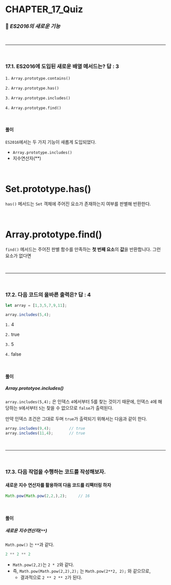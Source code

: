 #  CHAPTER_17_Quiz

###  :pencil: ***ES2016의 새로운 기능***

<br>

---

<br>

### 17.1. ES2016에 도입된 새로운 배열 메서드는? 답 : 3

`1.`  `Array.prototype.contains()`

`2.`  `Array.prototype.has()`

`3.`  `Array.prototype.includes()`

`4.`  `Array.prototype.find()`

<br>

#### 풀이

`ES2016`에서는 두 가지 기능이 새롭게 도입되었다.

- `Array.prototype.includes()`
- 지수연산자(**)

<br>

# Set.prototype.has()

`has()` 메서드는 `Set` 객체에 주어진 요소가 존재하는지 여부를 판별해 반환한다.

<br>

# Array.prototype.find()

`find()` 메서드는 주어진 판별 함수를 만족하는 **첫 번째 요소**의 **값**을 반환합니다. 그런 요소가 없다면

<br>

---

<br>

### 17.2. 다음 코드의 올바른 출력은? 답 : 4

```javascript
let array = [1,3,5,7,9,11];

array.includes(5,4);
```

`1.`  4

`2.`  true

`3.`  5

`4.`  false

<br>

#### 풀이

##### Array.prototyoe.includes()

`array.includes(5,4);` 은 인덱스 `4`에서부터 5를 찾는 것이기 때문에, 인덱스 `4`에 해당하는 `9`에서부터 `5`는 찾을 수 없으므로 `false`가 출력된다.

만약 인덱스 조건은 그대로 두며 `true`가 출력되기 위해서는 다음과 같이 한다.

```javascript
array.includes(9,4);		// true
array.includes(11,4);		// true
```

<br>

---

<br>

### 17.3. 다음 작업을 수행하는 코드를 작성해보자.

#### 새로운 지수 연산자를 활용하여 다음 코드를 리팩터링 하자

```javascript
Math.pow(Math.pow(2,2,),2);		// 16
```

<br>

#### 풀이

##### 새로운 지수연산자(`**`)

`Math.pow()` 는 `**`과 같다.

```javascript
2 ** 2 ** 2
```

- `Math.pow(2,2)`는 `2 * 2`와 같다.
- 즉, `Math.pow(Math.pow(2,2),2);` 는  `Math.pow(2**2, 2);` 와 같으므로,
  - 결과적으로 `2 ** 2 ** 2`가 된다.
